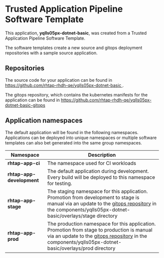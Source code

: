 # Trusted Application Pipeline Software Template

This application, **yqlls05px-dotnet-basic**, was created from a Trusted Application Pipeline Software Template.

The software templates create a new source and gitops deployment repositories with a sample source application. 

## Repositories

The source code for your application can be found in [https://github.com/rhtap-rhdh-qe/yqlls05px-dotnet-basic ](https://github.com/rhtap-rhdh-qe/yqlls05px-dotnet-basic ).
 
The gitops repository, which contains the kubernetes manifests for the application can be found in 
[https://github.com/rhtap-rhdh-qe/yqlls05px-dotnet-basic-gitops ](https://github.com/rhtap-rhdh-qe/yqlls05px-dotnet-basic-gitops ) 

## Application namespaces 

The default application will be found in the following namespaces. Applications can be deployed into unique namespaces or multiple software templates can also bet generated into the same group namespaces.  

|  Namespace   |  Description   |  
| -------- | -------- |
| **rhtap-app-ci** | The namespace used for CI workloads |
| **rhtap-app-development** | The default application during development. Every build will be deployed to this namespace for testing. |
| **rhtap-app-stage** | The staging namespace for this application. Promotion from development to stage is manual via an update to the [gitops repository](https://github.com/rhtap-rhdh-qe/yqlls05px-dotnet-basic-gitops ) in the components/yqlls05px-dotnet-basic/overlays/stage directory |
| **rhtap-app-prod** | The production namespace for this application. Promotion from stage to production is manual via an update to the [gitops repository](https://github.com/rhtap-rhdh-qe/yqlls05px-dotnet-basic-gitops ) in the components/yqlls05px-dotnet-basic/overlays/prod directory |